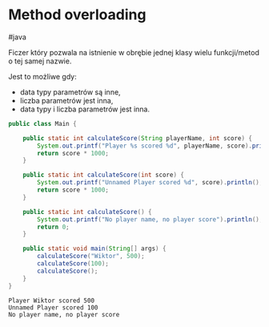 # Method overloading
#java

Ficzer który pozwala na istnienie w obrębie jednej klasy wielu funkcji/metod o tej samej nazwie. 

Jest to możliwe gdy: 
-   data typy parametrów są inne,
-   liczba parametrów jest inna,
-   data typy i liczba parametrów jest inna.

```java
public class Main {

    public static int calculateScore(String playerName, int score) {
        System.out.printf("Player %s scored %d", playerName, score).println();
        return score * 1000;
    }

    public static int calculateScore(int score) {
        System.out.printf("Unnamed Player scored %d", score).println();
        return score * 1000;
    }

    public static int calculateScore() {
        System.out.printf("No player name, no player score").println();
        return 0;
    }

    public static void main(String[] args) {
        calculateScore("Wiktor", 500);
        calculateScore(100);
        calculateScore();
    }
}
```

```
Player Wiktor scored 500
Unnamed Player scored 100
No player name, no player score
```